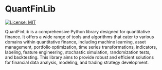 # QuantFinLib

[![License: MIT](https://img.shields.io/badge/license-MIT-blue.svg?style=flat)](https://github.com/quantfinlib/quantfinlib/blob/main/LICENSE)

QuantFinLib is a comprehensive Python library designed for quantitative finance. It offers a wide range
of tools and algorithms that cater to various domains within quantitative finance, including machine learning,
asset management, portfolio optimization, time series transformations, indicators, labeling, feature engineering,
stochastic simulation, randomization tests, and backtesting. This library aims to provide robust and efficient
solutions for financial data analysis, modeling, and trading strategy development.


